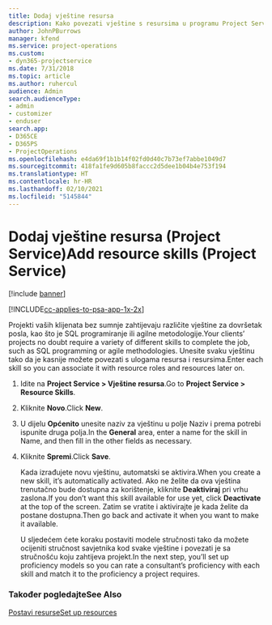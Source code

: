 ```yaml
---
title: Dodaj vještine resursa
description: Kako povezati vještine s resursima u programu Project Service
author: JohnPBurrows
manager: kfend
ms.service: project-operations
ms.custom:
- dyn365-projectservice
ms.date: 7/31/2018
ms.topic: article
ms.author: ruhercul
audience: Admin
search.audienceType:
- admin
- customizer
- enduser
search.app:
- D365CE
- D365PS
- ProjectOperations
ms.openlocfilehash: e4da69f1b1b14f02fd0d40c7b73ef7abbe1049d7
ms.sourcegitcommit: 418fa1fe9d605b8faccc2d5dee1b04b4e753f194
ms.translationtype: HT
ms.contentlocale: hr-HR
ms.lasthandoff: 02/10/2021
ms.locfileid: "5145844"
---
```

# <a name="add-resource-skills-project-service"></a><span data-ttu-id="f943b-103">Dodaj vještine resursa (Project Service)</span><span class="sxs-lookup"><span data-stu-id="f943b-103">Add resource skills (Project Service)</span></span>

[!include [banner](../includes/psa-now-project-operations.md)]

[!INCLUDE[cc-applies-to-psa-app-1x-2x](../includes/cc-applies-to-psa-app-1x-2x.md)]

<span data-ttu-id="f943b-104">Projekti vaših klijenata bez sumnje zahtijevaju različite vještine za dovršetak posla, kao što je SQL programiranje ili agilne metodologije.</span><span class="sxs-lookup"><span data-stu-id="f943b-104">Your clients’ projects no doubt require a variety of different skills to complete the job, such as SQL programming or agile methodologies.</span></span> <span data-ttu-id="f943b-105">Unesite svaku vještinu tako da je kasnije možete povezati s ulogama resursa i resursima.</span><span class="sxs-lookup"><span data-stu-id="f943b-105">Enter each skill so you can associate it with resource roles and resources later on.</span></span>  
  
1. <span data-ttu-id="f943b-106">Idite na **Project Service > Vještine resursa**.</span><span class="sxs-lookup"><span data-stu-id="f943b-106">Go to **Project Service > Resource Skills**.</span></span>  
  
2. <span data-ttu-id="f943b-107">Kliknite **Novo**.</span><span class="sxs-lookup"><span data-stu-id="f943b-107">Click **New**.</span></span>  
  
3. <span data-ttu-id="f943b-108">U dijelu **Općenito** unesite naziv za vještinu u polje Naziv i prema potrebi ispunite druga polja.</span><span class="sxs-lookup"><span data-stu-id="f943b-108">In the **General** area, enter a name for the skill in Name, and then fill in the other fields as necessary.</span></span>  
  
4. <span data-ttu-id="f943b-109">Kliknite **Spremi**.</span><span class="sxs-lookup"><span data-stu-id="f943b-109">Click **Save**.</span></span>  
  
   <span data-ttu-id="f943b-110">Kada izrađujete novu vještinu, automatski se aktivira.</span><span class="sxs-lookup"><span data-stu-id="f943b-110">When you create a new skill, it’s automatically activated.</span></span> <span data-ttu-id="f943b-111">Ako ne želite da ova vještina trenutačno bude dostupna za korištenje, kliknite **Deaktiviraj** pri vrhu zaslona.</span><span class="sxs-lookup"><span data-stu-id="f943b-111">If you don’t want this skill available for use yet, click **Deactivate** at the top of the screen.</span></span> <span data-ttu-id="f943b-112">Zatim se vratite i aktivirajte je kada želite da postane dostupna.</span><span class="sxs-lookup"><span data-stu-id="f943b-112">Then go back and activate it when you want to make it available.</span></span>  
  
   <span data-ttu-id="f943b-113">U sljedećem ćete koraku postaviti modele stručnosti tako da možete ocijeniti stručnost savjetnika kod svake vještine i povezati je sa stručnošću koju zahtijeva projekt.</span><span class="sxs-lookup"><span data-stu-id="f943b-113">In the next step, you’ll set up proficiency models so you can rate a consultant’s proficiency with each skill and match it to the proficiency a project requires.</span></span>  
  
### <a name="see-also"></a><span data-ttu-id="f943b-114">Također pogledajte</span><span class="sxs-lookup"><span data-stu-id="f943b-114">See Also</span></span>  
 [<span data-ttu-id="f943b-115">Postavi resurse</span><span class="sxs-lookup"><span data-stu-id="f943b-115">Set up resources</span></span>](../psa/set-up-resources.md)
